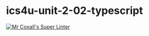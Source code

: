# ics4u-unit-2-02-typescript

[![Mr Coxall's Super Linter](https://github.com/Rodas-Nega1/ics4u-unit-2-02-typescript/workflows/Mr%20Coxall's%20Super%20Linter/badge.svg)](https://github.com/Rodas-Nega1/ics4u-unit-2-02-typescript/actions/)
